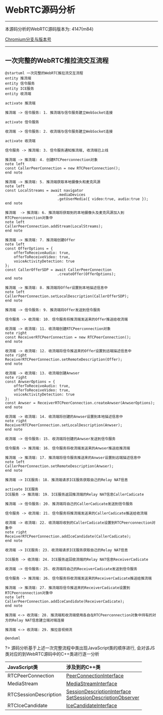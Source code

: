 # WebRTC源码分析

---

本源码分析的WebRTC源码版本为: 4147(m84)

[Chromium分支与版本号](https://chromiumdash.appspot.com/branches)

---

## 一次完整的WebRTC推拉流交互流程

```plantuml
@startuml 一次完整的WebRTC推拉流交互流程
entity 推流端
entity 信令服务
entity ICE服务
entity 收流端

activate 推流端

推流端 -> 信令服务: 1. 推流端与信令服务建立WebSocket连接

activate 信令服务

收流端 -> 信令服务: 2. 收流端与信令服务建立WebSocket连接

activate 收流端

信令服务 -> 推流端: 3. 信令服务通知推流端, 收流端已上线

推流端 -> 推流端: 4. 创建RTCPeerconnection对象
note left
const CallerPeerConnection = new RTCPeerConnection();
end note

推流端 -> 推流端: 5. 推流端获取本地摄像头和麦克风源
note left
const LocalStreams = await navigator
                        .mediaDevices
                        .getUserMedia({ video:true, audio:true });
end note

推流端  -> 推流端: 6. 推流端将获取到的本地摄像头及麦克风源加入到RTCPeerconnection对象中
note left
CallerPeerConnection.addStream(LocalStreams);
end note

推流端 -> 推流端: 7. 推流端创建Offer
note left
const OfferOptions = {
    offerToReceiveAudio: true,
    offerToReceiveVideo: true,
    voiceActivityDetection: true
};
const CallerOfferSDP = await CallerPeerConnection
                        .createOffer(OfferOptions);
end note

推流端 -> 推流端: 8. 推流端将Offer设置到本地描述信息中
note left
CallerPeerConnection.setLocalDescription(CallerOfferSDP);
end note

推流端 -> 信令服务: 9. 推流端将Offer发送到信令服务

信令服务 -> 收流端: 10. 信令服务将推流端发送来的Offer推送给收流端

收流端 -> 收流端: 11. 收流端创建RTCPeerconnection对象
note right
const ReceiverRTCPeerConnection = new RTCPeerConnection();
end note

收流端 -> 收流端: 12. 收流端将信令推送来的Offer设置到远端描述信息中
note right
ReceiverRTCPeerConnection.setRemoteDescription(Offer);
end note

收流端 -> 收流端: 13. 收流端创建Anwser
note right
const AnwserOptions = {
    offerToReceiveAudio: true,
    offerToReceiveVideo: true,
    voiceActivityDetection: true
};
const Anwser = ReceiverRTCPeerConnection.createAnwser(AnwserOptions);
end note

收流端 -> 收流端: 14. 收流端将创建的Anwser设置到本地描述信息中
note right
ReceiverRTCPeerConnection.setLocalDescription(Anwser);
end note

收流端 -> 信令服务: 15. 收流端将创建的Anwser发送到信令服务

信令服务 -> 推流端: 16. 信令服务将收流端发送来的Anwser推送给推流端

推流端 -> 推流端: 17. 推流端将信令服务推送来的Anwser设置到远端描述信息中
note left
CallerPeerConnection.setRemoteDescription(Anwser);
end note

推流端 -> ICE服务: 18. 推流端请求ICE服务获取自己的Relay NAT信息

activate ICE服务
ICE服务 -> 推流端: 19. ICE服务返回推流端的Relay NAT信息CallerCadicate

推流端 -> 信令服务: 20. 推流端将自己的CallerCadicate发送到信令服务

信令服务 -> 收流端: 21. 信令服务将推流端发送来的CallerCadicate推送给收流端

收流端 -> 收流端: 22. 收流端将收到的CallerCadicate设置到RTCPeerconnection对象中
note right
ReceiverRTCPeerConnection.addIceCandidate(CallerCadicate);
end note

收流端 -> ICE服务: 23. 收流端请求ICE服务获取自己的Relay NAT信息

ICE服务 -> 收流端: 24. ICE服务返回收流端的Relay NAT信息ReceiverCadicate

收流端 -> 信令服务: 25. 收流端将自己的ReceiverCadicate发送到信令服务

信令服务 -> 推流端: 26. 信令服务将收流端发送来的ReceiverCadicate推送给推流端

推流端 -> 推流端: 27. 推流端将信令推送来的ReceiverCadicate设置到RTCPeerconnection对象中
note left
CallerPeerConnection.addIceCandidate(ReceiverCadicate);
end note

推流端 <-> 收流端: 28. 推流端和收流端使用各自在RTCPeerconnection对象中持有的对方的Relay NAT信息建立端对端连接

推流端 <-> 收流端: 29. 推拉音视频流

@enduml
```

?> 源码分析基于上述一次完整流程中类出现JavaScript类的顺序进行, 会对该JS类对应的到WebRTC源码中的C++类进行逐一分析

|JavaScript类|涉及到的C++类|
|:-|:-|
|RTCPeerConnection|[PeerConnectionInterface](/repository/Libraries/WebRTC/docs/源码分析/PeerConnectionInterface.md#peerconnectioninterface-源码分析)|
|MediaStream|[MediaStreamInterface](/repository/Libraries/WebRTC/docs/源码分析/MediaStreamInterface.md#MediaStreamInterface-源码分析)|
|RTCSessionDescription|[SessionDescriptionInterface](/repository/Libraries/WebRTC/docs/源码分析/SessionDescriptionInterface.md#SessionDescriptionInterface-源码分析)<br/>[SetSessionDescriptionObserver](/repository/Libraries/WebRTC/docs/源码分析/SetSessionDescriptionObserver.md#SetSessionDescriptionObserver-源码分析)|
|RTCIceCandidate|[IceCandidateInterface](/repository/Libraries/WebRTC/docs/源码分析/IceCandidateInterface.md#IceCandidateInterface-源码分析)|

